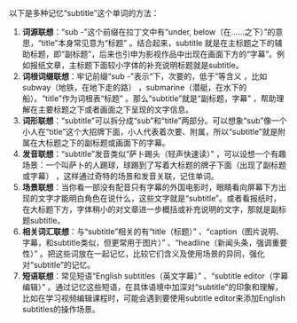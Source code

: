 以下是多种记忆“subtitle”这个单词的方法：
1. **词源联想**：“sub -”这个前缀在拉丁文中有“under, below（在……之下）”的意思，“title”本身常见意为“标题” 。结合起来，subtitle 就是在主标题之下的辅助标题，即“副标题”，后来也引申为影视作品中出现在画面下方的“字幕”。例如报纸文章，主标题下面较小字体的补充说明标题就是subtitle。 
2. **词根词缀联想**：牢记前缀“sub -”表示“下，次要的，低于”等含义 ，比如 subway（地铁，在地下走的路） ，submarine（潜艇，在水下的船）。“title”作为词根表“标题” 。那么“subtitle”就是“副标题，字幕” ，帮助理解在主要标题之下或者画面之下呈现的文字信息。 
3. **词形联想**：“subtitle”可以拆分成“sub”和“title”两部分。可以想象“sub”像一个小人在“title”这个大招牌下面，小人代表着次要、附属，所以“subtitle”就是附属在大标题之下的副标题或画面下的字幕。 
4. **发音联想**：“subtitle”发音类似“萨卜踢头（轻声快速读）” ，可以设想一个有趣场景：一个叫萨卜的人踢球，球踢到了写着大标题的牌子下面（出现了副标题或字幕） ，这样通过奇特的场景和发音关联，记住单词。 
5. **场景联想**：当你看一部没有配音只有字幕的外国电影时，眼睛看向屏幕下方出现的文字才能明白角色在说什么，这些文字就是“subtitle”。或者看报纸时，在大标题下方，字体稍小的对文章进一步概括或补充说明的文字，那就是副标题subtitle。 
6. **相关词汇联想**：与“subtitle”相关的有“title（标题）” 、“caption（图片说明、字幕，和subtitle类似，但更常用于图片）” 、“headline（新闻头条，强调重要性）” 。把这些词放在一起记忆，比较它们含义及使用场景的异同，强化对“subtitle”的记忆。 
7. **短语联想**：常见短语“English subtitles（英文字幕）” 、“subtitle editor（字幕编辑）” 。通过记忆这些短语，在具体语境中加深对“subtitle”的印象和理解，比如在学习视频编辑课程时，可能会遇到要使用subtitle editor来添加English subtitles的操作场景。 